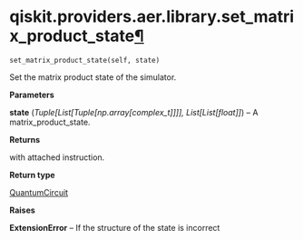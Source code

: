 # qiskit.providers.aer.library.set\_matrix\_product\_state[¶](#qiskit-providers-aer-library-set-matrix-product-state "Permalink to this headline")

<span id="undefined" />

`set_matrix_product_state(self, state)`

Set the matrix product state of the simulator.

**Parameters**

**state** (*Tuple\[List\[Tuple\[np.array\[complex\_t]]]], List\[List\[float]]*) – A matrix\_product\_state.

**Returns**

with attached instruction.

**Return type**

[QuantumCircuit](qiskit.circuit.QuantumCircuit#qiskit.circuit.QuantumCircuit "qiskit.circuit.QuantumCircuit")

**Raises**

**ExtensionError** – If the structure of the state is incorrect
